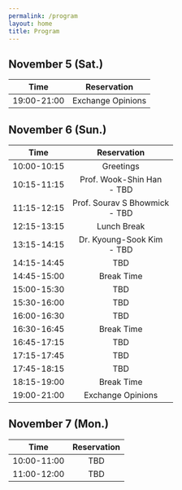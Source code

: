 ```yaml
---
permalink: /program
layout: home
title: Program
---
```



## November 5 (Sat.)

|Time|Reservation|
|:-:|:-:|
|19:00-21:00|Exchange Opinions|


## November 6 (Sun.)

|Time|Reservation|
|:-:|:-:|
|10:00-10:15|Greetings|
|10:15-11:15|Prof. Wook-Shin Han<br>- TBD|
|11:15-12:15|Prof. Sourav S Bhowmick<br>- TBD|
|12:15-13:15|Lunch Break|
|13:15-14:15|Dr. Kyoung-Sook Kim<br>- TBD|
|14:15-14:45|TBD|
|14:45-15:00|Break Time|
|15:00-15:30|TBD|
|15:30-16:00|TBD|
|16:00-16:30|TBD|
|16:30-16:45|Break Time|
|16:45-17:15|TBD|
|17:15-17:45|TBD|
|17:45-18:15|TBD|
|18:15-19:00|Break Time|
|19:00-21:00|Exchange Opinions|


## November 7 (Mon.)

|Time|Reservation|
|:-:|:-:|
|10:00-11:00|TBD|
|11:00-12:00|TBD|
